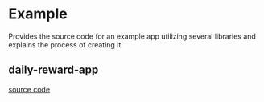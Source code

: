 # Example

Provides the source code for an example app utilizing several libraries and explains the process of creating it.

## daily-reward-app

[source code](https://github.com/planetarium/chrono/tree/main/examples/daily-reward-dapp)
